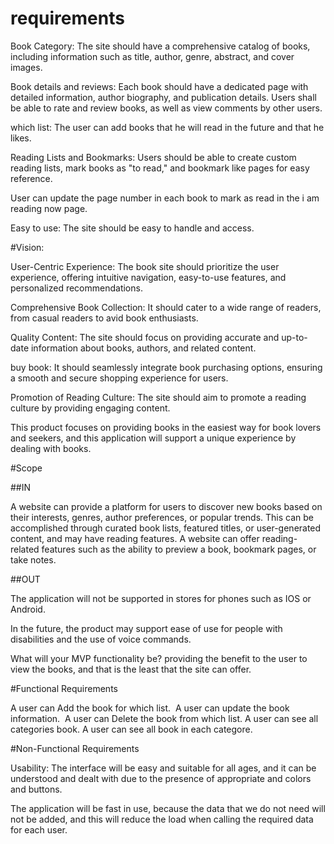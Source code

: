 # requirements

Book Category: The site should have a comprehensive catalog of books, including information such as title, author, genre, abstract, and cover images.

Book details and reviews: Each book should have a dedicated page with detailed information, author biography, and publication details. Users shall be able to rate and review books, as well as view comments by other users.

which list: The user can add books that he will read in the future and that he likes.


Reading Lists and Bookmarks: Users should be able to create custom reading lists, mark books as "to read," and bookmark like pages for easy reference.

User can update the page number in each book to mark as read in the i am reading now page.&nbsp;

Easy to use: The site should be easy to handle and access.




#Vision:

User-Centric Experience: The book site should prioritize the user experience, offering intuitive navigation, easy-to-use features, and personalized recommendations.

Comprehensive Book Collection: It should cater to a wide range of readers, from casual readers to avid book enthusiasts.

Quality Content: The site should focus on providing accurate and up-to-date information about books, authors, and related content.

buy book: It should seamlessly integrate book purchasing options, ensuring a smooth and secure shopping experience for users.&nbsp;

Promotion of Reading Culture: The site should aim to promote a reading culture by providing engaging content.




This product focuses on providing books in the easiest way for book lovers and seekers, and this application will support a unique experience by dealing with books.




#Scope

##IN

A website can provide a platform for users to discover new books based on their interests, genres, author preferences, or popular trends. This can be accomplished through curated book lists, featured titles, or user-generated content, and may have reading features. A website can offer reading-related features such as the ability to preview a book, bookmark pages, or take notes.




##OUT

The application will not be supported in stores for phones such as IOS or Android.




In the future, the product may support ease of use for people with disabilities and the use of voice commands.




What will your MVP functionality be? providing the benefit to the user to view the books, and that is the least that the site can offer.




#Functional Requirements

A user can Add the book for which list.&nbsp;
A user can update the book information.&nbsp;
A user can Delete the book from which list.
A user can see all categories book.
A user can see all book in each categore.




#Non-Functional Requirements

Usability: The interface will be easy and suitable for all ages, and it can be understood and dealt with due to the presence of appropriate and colors and buttons.

The application will be fast in use, because the data that we do not need will not be added, and this will reduce the load when calling the required data for each user.
